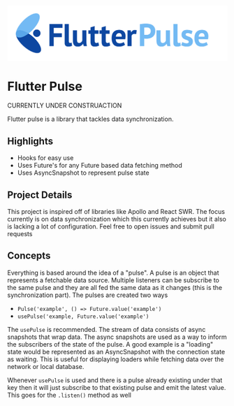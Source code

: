 ![Logo](https://github.com/pstromberg98/flutter_pulse/blob/master/logo.png)

# Flutter Pulse

CURRENTLY UNDER CONSTRUACTION

Flutter pulse is a library that tackles data synchronization.

## Highlights

- Hooks for easy use
- Uses Future's for any Future based data fetching method
- Uses AsyncSnapshot to represent pulse state

## Project Details

This project is inspired off of libraries like Apollo and React SWR. The focus currently is on data synchronization which this currently achieves but it also is lacking a lot of configuration. Feel free to open issues and submit pull requests

## Concepts

Everything is based around the idea of a "pulse". A pulse is an object that represents a fetchable data source. Multiple listeners can be subscribe to the same pulse and they are all fed the same data as it changes (this is the synchronization part). The pulses are created two ways
- `Pulse('example', () => Future.value('example')` 
- `usePulse('example, Future.value('example')`

The `usePulse` is recommended. The stream of data consists of async snapshots that wrap data. The async snapshots are used as a way to inform the subscribers of the state of the pulse. A good example is a "loading" state would be represented as an AsyncSnapshot with the connection state as waiting. This is useful for displaying loaders while fetching data over the network or local database.

Whenever `usePulse` is used and there is a pulse already existing under that key then it will just subscribe to that existing pulse and emit the latest value. This goes for the `.listen()` method as well
